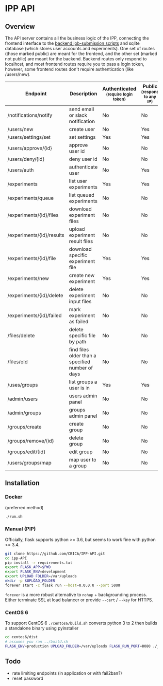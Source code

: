 # IPP API

## Overview

The API server contains all the business logic of the IPP, connecting the frontend interface to the [backend job-submission scripts](https://github.com/CBICA/IPP-be) and sqlite database (which stores user accounts and experiments). One set of routes (those marked public) are meant for the frontend, and the other set (marked not public) are meant for the backend. Backend routes only respond to localhost, and most frontend routes require you to pass a login token, however, some frontend routes don't require authentication (like /users/new).


| Endpoint | Description | Authenticated <small>(require login token)</small> | Public <small>(respond to any IP)</small> |
| -------- | ----------- | ------------- | ------ |
| /notifications/notify        | send email or slack notification | No | No |
| /users/new                   | create user | No | Yes |
| /users/settings/set          | set settings | Yes | Yes |
| /users/approve/{id}          | approve user id | No | No |
| /users/deny/{id}             | deny user id | No | No |
| /users/auth                  | authenticate user | No | Yes |
| /experiments                 | list user experiments | Yes | Yes |
| /experiments/queue           | list queued experiments | No | No |
| /experiments/{id}/files      | download experiment files | No | No |
| /experiments/{id}/results    | upload experiment result files | No | No |
| /experiments/{id}/file       | download specific experiment file | Yes | Yes |
| /experiments/new             | create new experiment | Yes | Yes |
| /experiments/{id}/delete     | delete experiment input files | No | No |
| /experiments/{id}/failed     | mark experiment as failed | No | No |
| /files/delete                | delete specific file by path | No | No |
| /files/old                   | find files older than a specified number of days | No | No |
| /uses/groups                 | list groups a user is in | Yes | Yes |
| /admin/users                 | users admin panel | No | No |
| /admin/groups                | groups admin panel | No | No |
| /groups/create               | create group | No | No |
| /groups/remove/{id}          | delete group | No | No |
| /groups/edit/{id}            | edit group | No | No |
| /users/groups/map            | map user to a group | No | No |

## Installation

### Docker
(preferred method)
```sh
./run.sh
```
### Manual (PIP)
Officially, flask supports python >= 3.6, but seems to work fine with python >= 3.4.
```sh
git clone https://github.com/CBICA/IPP-API.git
cd ipp-API
pip install -r requirements.txt
export FLASK_APP=$PWD
export FLASK_ENV=development
export UPLOAD_FOLDER=/var/uploads
mkdir -p $UPLOAD_FOLDER
forever start -c flask run --host=0.0.0.0 --port 5000
```
`forever` is a more robust alternative to `nohup` + backgrounding process.
Either terminate SSL at load balancer or provide `--cert` / `--key` for HTTPS.

### CentOS 6
To support CentOS 6 `./centos6/build.sh` converts python 3 to 2 then builds a standalone binary using pyinstaller
```sh
cd centos6/dist
# assumes you ran ../build.sh
FLASK_ENV=production UPLOAD_FOLDER=/var/uploads FLASK_RUN_PORT=8080 ./__init__
```

## Todo
- rate limiting endpoints (in application or with fail2ban?)
- reset password
